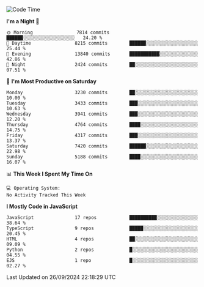 <!--START_SECTION:waka-->
![Code Time](http://img.shields.io/badge/Code%20Time-3%2C337%20hrs%2038%20mins-blue)

**I'm a Night 🦉** 

```text
🌞 Morning                7814 commits        ██████░░░░░░░░░░░░░░░░░░░   24.20 % 
🌆 Daytime                8215 commits        ██████░░░░░░░░░░░░░░░░░░░   25.44 % 
🌃 Evening                13840 commits       ███████████░░░░░░░░░░░░░░   42.86 % 
🌙 Night                  2424 commits        ██░░░░░░░░░░░░░░░░░░░░░░░   07.51 % 
```
📅 **I'm Most Productive on Saturday** 

```text
Monday                   3230 commits        ██░░░░░░░░░░░░░░░░░░░░░░░   10.00 % 
Tuesday                  3433 commits        ███░░░░░░░░░░░░░░░░░░░░░░   10.63 % 
Wednesday                3941 commits        ███░░░░░░░░░░░░░░░░░░░░░░   12.20 % 
Thursday                 4764 commits        ████░░░░░░░░░░░░░░░░░░░░░   14.75 % 
Friday                   4317 commits        ███░░░░░░░░░░░░░░░░░░░░░░   13.37 % 
Saturday                 7420 commits        ██████░░░░░░░░░░░░░░░░░░░   22.98 % 
Sunday                   5188 commits        ████░░░░░░░░░░░░░░░░░░░░░   16.07 % 
```


📊 **This Week I Spent My Time On** 

```text
💻 Operating System: 
No Activity Tracked This Week
```

**I Mostly Code in JavaScript** 

```text
JavaScript               17 repos            ██████████░░░░░░░░░░░░░░░   38.64 % 
TypeScript               9 repos             █████░░░░░░░░░░░░░░░░░░░░   20.45 % 
HTML                     4 repos             ██░░░░░░░░░░░░░░░░░░░░░░░   09.09 % 
Python                   2 repos             █░░░░░░░░░░░░░░░░░░░░░░░░   04.55 % 
EJS                      1 repo              █░░░░░░░░░░░░░░░░░░░░░░░░   02.27 % 
```




 Last Updated on 26/09/2024 22:18:29 UTC
<!--END_SECTION:waka-->

<!--
**likaiqiang/likaiqiang** is a ✨ _special_ ✨ repository because its `README.md` (this file) appears on your GitHub profile.

Here are some ideas to get you started:

- 🔭 I’m currently working on ...
- 🌱 I’m currently learning ...
- 👯 I’m looking to collaborate on ...
- 🤔 I’m looking for help with ...
- 💬 Ask me about ...
- 📫 How to reach me: ...
- 😄 Pronouns: ...
- ⚡ Fun fact: ...
-->
